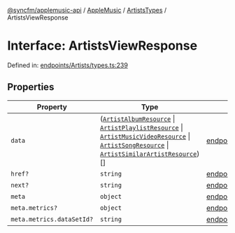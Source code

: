 [@syncfm/applemusic-api](../../../../../../globals.md) / [AppleMusic](../../../index.md) / [ArtistsTypes](../index.md) / ArtistsViewResponse

# Interface: ArtistsViewResponse

Defined in: [endpoints/Artists/types.ts:239](https://github.com/sync-fm/applemusic-api/blob/9471caba6a6b5bc92263ffc6e5d9c04672ec1f7f/src/endpoints/Artists/types.ts#L239)

## Properties

| Property | Type | Defined in |
| ------ | ------ | ------ |
| <a id="data"></a> `data` | ([`ArtistAlbumResource`](../type-aliases/ArtistAlbumResource.md) \| [`ArtistPlaylistResource`](../type-aliases/ArtistPlaylistResource.md) \| [`ArtistMusicVideoResource`](../type-aliases/ArtistMusicVideoResource.md) \| [`ArtistSongResource`](../type-aliases/ArtistSongResource.md) \| [`ArtistSimilarArtistResource`](../type-aliases/ArtistSimilarArtistResource.md))[] | [endpoints/Artists/types.ts:240](https://github.com/sync-fm/applemusic-api/blob/9471caba6a6b5bc92263ffc6e5d9c04672ec1f7f/src/endpoints/Artists/types.ts#L240) |
| <a id="href"></a> `href?` | `string` | [endpoints/Artists/types.ts:241](https://github.com/sync-fm/applemusic-api/blob/9471caba6a6b5bc92263ffc6e5d9c04672ec1f7f/src/endpoints/Artists/types.ts#L241) |
| <a id="next"></a> `next?` | `string` | [endpoints/Artists/types.ts:242](https://github.com/sync-fm/applemusic-api/blob/9471caba6a6b5bc92263ffc6e5d9c04672ec1f7f/src/endpoints/Artists/types.ts#L242) |
| <a id="meta"></a> `meta` | `object` | [endpoints/Artists/types.ts:243](https://github.com/sync-fm/applemusic-api/blob/9471caba6a6b5bc92263ffc6e5d9c04672ec1f7f/src/endpoints/Artists/types.ts#L243) |
| `meta.metrics?` | `object` | [endpoints/Artists/types.ts:244](https://github.com/sync-fm/applemusic-api/blob/9471caba6a6b5bc92263ffc6e5d9c04672ec1f7f/src/endpoints/Artists/types.ts#L244) |
| `meta.metrics.dataSetId?` | `string` | [endpoints/Artists/types.ts:245](https://github.com/sync-fm/applemusic-api/blob/9471caba6a6b5bc92263ffc6e5d9c04672ec1f7f/src/endpoints/Artists/types.ts#L245) |

